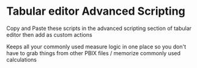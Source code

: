 # Tabular editor Advanced Scripting
Copy and Paste these scripts in the advanced scripting section of tabular editor then add as custom actions

Keeps all your commonly used measure logic in one place so you don't have to grab things from other PBIX files / memorize commonly used calculations
